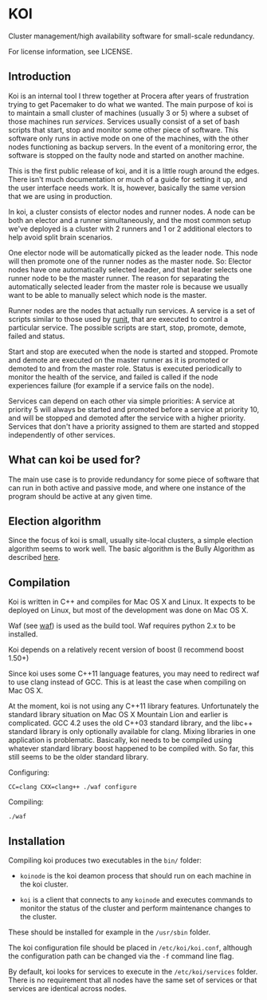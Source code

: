 # KOI

Cluster management/high availability software for small-scale
redundancy.

For license information, see LICENSE.

## Introduction

Koi is an internal tool I threw together at Procera after years of
frustration trying to get Pacemaker to do what we wanted. The main
purpose of koi is to maintain a small cluster of machines (usually 3
or 5) where a subset of those machines run _services_. Services
usually consist of a set of bash scripts that start, stop and monitor
some other piece of software. This software only runs in active mode
on one of the machines, with the other nodes functioning as backup
servers. In the event of a monitoring error, the software is stopped
on the faulty node and started on another machine.

This is the first public release of koi, and it is a little rough
around the edges. There isn't much documentation or much of a guide
for setting it up, and the user interface needs work. It is, however,
basically the same version that we are using in production.

In koi, a cluster consists of elector nodes and runner nodes. A node
can be both an elector and a runner simultaneously, and the most
common setup we've deployed is a cluster with 2 runners and 1 or 2
additional electors to help avoid split brain scenarios.

One elector node will be automatically picked as the leader node. This
node will then promote one of the runner nodes as the master node. So:
Elector nodes have one automatically selected leader, and that leader
selects one runner node to be the master runner. The reason for
separating the automatically selected leader from the master role is
because we usually want to be able to manually select which node is
the master.

Runner nodes are the nodes that actually run services. A service is a
set of scripts similar to those used by [runit][runit], that are
executed to control a particular service. The possible scripts are
start, stop, promote, demote, failed and status.

Start and stop are executed when the node is started and
stopped. Promote and demote are executed on the master runner as it is
promoted or demoted to and from the master role. Status is executed
periodically to monitor the health of the service, and failed is
called if the node experiences failure (for example if a service fails
on the node).

Services can depend on each other via simple priorities: A service at
priority 5 will always be started and promoted before a service at
priority 10, and will be stopped and demoted after the service with a
higher priority. Services that don't have a priority assigned to them
are started and stopped independently of other services.

## What can koi be used for?

The main use case is to provide redundancy for some piece of software
that can run in both active and passive mode, and where one instance
of the program should be active at any given time.

## Election algorithm

Since the focus of koi is small, usually site-local clusters, a simple
election algorithm seems to work well. The basic algorithm is the
Bully Algorithm as described [here][bully].

## Compilation

Koi is written in C++ and compiles for Mac OS X and Linux. It expects
to be deployed on Linux, but most of the development was done on Mac
OS X.

Waf (see [waf][waf]) is used as the build tool. Waf requires python
2.x to be installed.

Koi depends on a relatively recent version of boost (I recommend
boost 1.50+)

Since koi uses some C++11 language features, you may need to redirect
waf to use clang instead of GCC. This is at least the case when
compiling on Mac OS X.

At the moment, koi is not using any C++11 library
features. Unfortunately the standard library situation on Mac OS X
Mountain Lion and earlier is complicated. GCC 4.2 uses the old C++03
standard library, and the libc++ standard library is only optionally
available for clang. Mixing libraries in one application is
problematic. Basically, koi needs to be compiled using whatever
standard library boost happened to be compiled with. So far, this
still seems to be the older standard library.

Configuring:

    CC=clang CXX=clang++ ./waf configure

Compiling:

    ./waf

## Installation

Compiling koi produces two executables in the `bin/` folder:

* `koinode` is the koi deamon process that should run on each machine
  in the koi cluster.

* `koi` is a client that connects to any `koinode` and executes
  commands to monitor the status of the cluster and perform
  maintenance changes to the cluster.

These should be installed for example in the `/usr/sbin` folder.

The koi configuration file should be placed in `/etc/koi/koi.conf`,
although the configuration path can be changed via the `-f`
command line flag.

By default, koi looks for services to execute in the
`/etc/koi/services` folder. There is no requirement that all nodes
have the same set of services or that services are identical across
nodes.

  [bully]: http://en.wikipedia.org/wiki/Bully_algorithm "Wikipedia"
  [waf]: http://code.google.com/p/waf/ "waf"
  [runit]: http://smarden.org/runit/ "runit"
